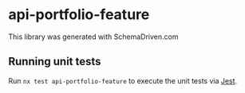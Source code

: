 
# api-portfolio-feature

This library was generated with SchemaDriven.com

## Running unit tests

Run `nx test api-portfolio-feature` to execute the unit tests via [Jest](https://jestjs.io).

